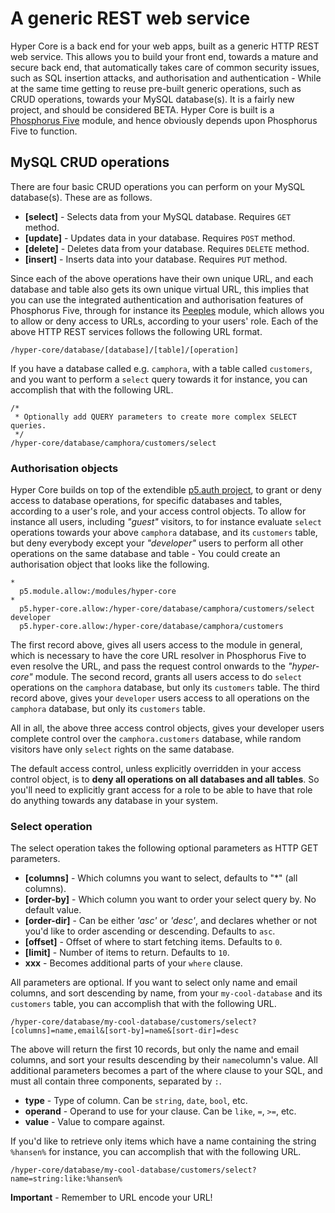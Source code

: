 # A generic REST web service

Hyper Core is a back end for your web apps, built as a generic HTTP REST 
web service. This allows you to build your front end, towards a mature and secure back end, 
that automatically takes care of common security issues, such as SQL insertion attacks, and
authorisation and authentication - While at the same time getting to reuse pre-built generic 
operations, such as CRUD operations, towards your MySQL database(s). It is a fairly new project, 
and should be considered BETA. Hyper Core is built is 
a [Phosphorus Five](https://github.com/polterguy/phosphorusfive) module, and hence obviously 
depends upon Phosphorus Five to function.

## MySQL CRUD operations

There are four basic CRUD operations you can perform on your MySQL database(s). These are as 
follows.

* __[select]__ - Selects data from your MySQL database. Requires `GET` method.
* __[update]__ - Updates data in your database. Requires `POST` method.
* __[delete]__ - Deletes data from your database. Requires `DELETE` method.
* __[insert]__ - Inserts data into your database. Requires `PUT` method.

Since each of the above operations have their own unique URL, and each database
and table also gets its own unique virtual URL, this implies that you can use
the integrated authentication and authorisation features of Phosphorus Five,
through for instance its [Peeples](https://github.com/polterguy/peeples) module, 
which allows you to allow or deny access to URLs, according to your users' role.
Each of the above HTTP REST services follows the following URL format. 

```
/hyper-core/database/[database]/[table]/[operation]
```

If you have a database called e.g. `camphora`, with a table called `customers`, and you want to
perform a `select` query towards it for instance, you can accomplish that with the following URL.

```
/*
 * Optionally add QUERY parameters to create more complex SELECT queries.
 */
/hyper-core/database/camphora/customers/select
```

### Authorisation objects

Hyper Core builds on top of the extendible [p5.auth project](https://github.com/polterguy/phosphorusfive/tree/master/plugins/extras/p5.auth),
to grant or deny access to database operations, for specific databases and tables, according to a user's role,
and your access control objects. To allow for instance all users, including _"guest"_ visitors, to for instance 
evaluate `select` operations towards your above `camphora` database, and its `customers` table, but deny everybody 
except your _"developer"_ users to perform all other operations on the same database and table - You could create 
an authorisation object that looks like the following.

```
*
  p5.module.allow:/modules/hyper-core
*
  p5.hyper-core.allow:/hyper-core/database/camphora/customers/select
developer
  p5.hyper-core.allow:/hyper-core/database/camphora/customers
```

The first record above, gives all users access to the module in general, which is necessary
to have the core URL resolver in Phosphorus Five to even resolve the URL,
and pass the request control onwards to the _"hyper-core"_ module. The second record, grants 
all users access to do `select` operations on the `camphora` database, but only its `customers` table.
The third record above, gives your `developer` users access to all operations on the
`camphora` database, but only its `customers` table.

All in all, the above three access control objects, gives your developer users complete control
over the `camphora.customers` database, while random visitors have only `select` rights on the
same database.

The default access control, unless explicitly overridden in your access control object, is 
to **deny all operations on all databases and all tables**. So you'll need to explicitly grant
access for a role to be able to have that role do anything towards any database in your system.

### Select operation

The select operation takes the following optional parameters as HTTP GET parameters.

* __[columns]__ - Which columns you want to select, defaults to "\*" (all columns).
* __[order-by]__ - Which column you want to order your select query by. No default value.
* __[order-dir]__ - Can be either _'asc'_ or _'desc'_, and declares whether or not you'd like to order ascending or descending. Defaults to `asc`.
* __[offset]__ - Offset of where to start fetching items. Defaults to `0`.
* __[limit]__ - Number of items to return. Defaults to `10`.
* __xxx__ - Becomes additional parts of your `where` clause.

All parameters are optional. If you want to select only name and email columns, and sort descending by name,
from your `my-cool-database` and its `customers` table, you can accomplish that with the following URL.

```
/hyper-core/database/my-cool-database/customers/select?[columns]=name,email&[sort-by]=name&[sort-dir]=desc
```

The above will return the first 10 records, but only the name and email columns, and sort your results descending by
their `name`column's value. All additional parameters becomes a part of the where clause to your SQL, and must all 
contain three components, separated by `:`.

* __type__ - Type of column. Can be `string`, `date`, `bool`, etc.
* __operand__ - Operand to use for your clause. Can be `like`, `=`, `>=`, etc.
* __value__ - Value to compare against.

If you'd like to retrieve only items which have a name containing the string `%hansen%` for instance, you can accomplish
that with the following URL.

```
/hyper-core/database/my-cool-database/customers/select?name=string:like:%hansen%
```

**Important** - Remember to URL encode your URL!


